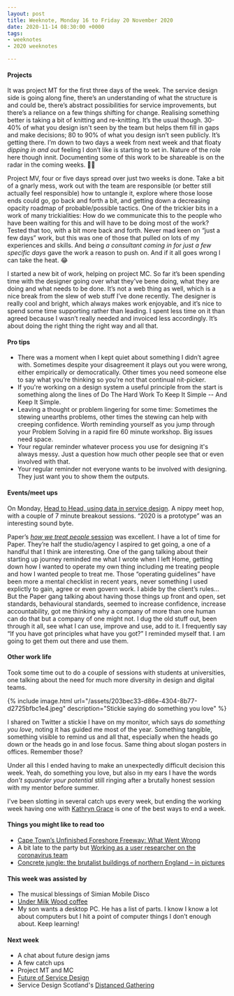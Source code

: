 ```yaml
---
layout: post
title: Weeknote, Monday 16 to Friday 20 November 2020
date: 2020-11-14 08:30:00 +0000
tags:
- weeknotes
- 2020 weeknotes

---
```

#### Projects

It was project MT for the first three days of the week. The service design side is going along fine, there’s an understanding of what the structure is and could be, there’s abstract possibilities for service improvements, but there’s a reliance on a few things shifting for change. Realising something better is taking a bit of knitting and re-knitting. It’s the usual though. 30-40% of what you design isn't seen by the team but helps them fill in gaps and make decisions; 80 to 90% of what you design isn’t seen publicly. It’s getting there. I’m down to two days a week from next week and that floaty _dipping in and out_ feeling I don’t like is starting to set in. Nature of the role here though innit. Documenting some of this work to be shareable is on the radar in the coming weeks. 👍🏼

Project MV, four or five days spread over just two weeks is done. Take a bit of a gnarly mess, work out with the team are responsible (or better still actually feel responsible) how to untangle it, explore where those loose ends could go, go back and forth a bit, and getting down a decreasing opacity roadmap of probable/possible tactics. One of the trickier bits in a work of many trickialities: How do we communicate this to the people who have been waiting for this and will have to be doing most of the work? Tested that too, with a bit more back and forth. Never mad keen on “just a few days” work, but this was one of those that pulled on lots of my experiences and skills. And being _a consultant coming in for just a few specific days_ gave the work a reason to push on. And if it all goes wrong I can take the heat. 😂

I started a new bit of work, helping on project MC. So far it’s been spending time with the designer going over what they've bene doing, what they are doing and what needs to be done. It’s not a web thing as well, which is a nice break from the slew of web stuff I’ve done recently. The designer is really cool and bright, which always makes work enjoyable, and it’s nice to spend some time supporting rather than leading. I spent less time on it than agreed because I wasn’t really needed and invoiced less accordingly. It’s about doing the right thing the right way and all that.

#### Pro tips

* There was a moment when I kept quiet about something I didn’t agree with. Sometimes despite your disagreement it plays out you were wrong, either empirically or democratically. Other times you need someone else to say what you’re thinking so you’re not that continual nit-picker.
* If you're working on a design system a useful principle from the start is something along the lines of Do The Hard Work To Keep It Simple -- And Keep It Simple.
* Leaving a thought or problem lingering for some time: Sometimes the stewing unearths problems, other times the stewing can help with creeping confidence. Worth reminding yourself as you jump through your Problem Solving in a rapid fire 60 minute workshop. Big issues need space.
* Your regular reminder whatever process you use for designing it's always messy. Just a question how much other people see that or even involved with that.
* Your regular reminder not everyone wants to be involved with designing. They just want you to show them the outputs.

#### Events/meet ups

On Monday, [Head to Head, using data in service design](https://www.eventbrite.co.uk/e/head-to-head-using-data-in-service-design-tickets-127299661715#). A nippy meet hop, with a couple of 7 minute breakout sessions. “2020 is a prototype” was an interesting sound byte.

Paper’s [_how we treat people_ session](https://www.eventbrite.co.uk/e/how-we-treat-people-at-paper-tickets-125893720507) was excellent. I have a lot of time for Paper. They’re half the studio/agency I aspired to get going, a one of a handful that I think are interesting.
One of the gang talking about their starting up journey reminded me what I wrote when I left Home, getting down how I wanted to operate my own thing including me treating people and how I wanted people to treat me. Those “operating guidelines” have been more a mental checklist in recent years, never something I used explictly to gain, agree or even govern work. I abide by the client’s rules... But the Paper gang talking about having those things up front and open, set standards, behavioural standards, seemed to increase confidence, increase accountability, got me thinking why a company of more than one human can do that but a company of one might not. I dug the old stuff out, been through it all, see what I can use, improve and use, add to it. I frequently say “If you have got principles what have you got?” I reminded myself that. I am going to get them out there and use them.

#### Other work life

Took some time out to do a couple of sessions with students at universities, one talking about the need for much more diversity in design and digital teams.

{% include image.html url="/assets/203bec33-d86e-4304-8b77-d2725bfbc1e4.jpeg" description="Stickie saying do something you love" %}

I shared on Twitter a stickie I have on my monitor, which says _do something you love_, noting it has guided me most of the year. Something tangible, something visible to remind us and all that, especially when the heads go down or the heads go in and lose focus. Same thing about slogan posters in offices. Remember those?

Under all this I ended having to make an unexpectedly difficult decision this week. Yeah, do something you love, but also in my ears I have the words _don't squander your potential_ still ringing after a brutally honest session with my mentor before summer.

I've been slotting in several catch ups every week, but ending the working week having one with [Kathryn Grace](https://twitter.com/iamkathryngrace) is one of the best ways to end a week.

#### Things you might like to read too

* [Cape Town’s Unfinished Foreshore Freeway: What Went Wrong](https://thisbigcity.net/cape-towns-unfinished-foreshore-freeway-what-went-wrong/)
* A bit late to the party but [Working as a user researcher on the coronavirus team](https://medium.com/@micolartom/working-as-a-user-researcher-on-the-coronavirus-testing-team-fast-forwarded-learning-a91a8ea2be9e)
* [Concrete jungle: the brutalist buildings of northern England – in pictures](https://www.theguardian.com/artanddesign/gallery/2020/nov/12/concrete-jungle-the-brutalist-buildings-of-northern-england-in-pictures?CMP=share_btn_tw)

#### This week was assisted by

* The musical blessings of Simian Mobile Disco
* [Under Milk Wood coffee](https://darkwoodscoffee.co.uk/our-coffee/under-milk-wood)
* My son wants a desktop PC. He has a list of parts. I know I know a lot about computers but I hit a point of computer things I don’t enough about. Keep learning!

#### Next week

* A chat about future design jams
* A few catch ups
* Project MT and MC
* [Future of Service Design](https://www.meetup.com/Service-Lab-London/events/274518531/)
* Service Design Scotland's [Distanced Gathering](https://www.eventbrite.co.uk/e/19th-distanced-gathering-19-november-tickets-125315264329)
